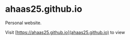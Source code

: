 # ahaas25.github.io

Personal website.

Visit [https://ahaas25.github.io](ahaas25.github.io) to view
